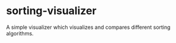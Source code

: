 # sorting-visualizer
A simple visualizer which visualizes and compares different sorting algorithms.
